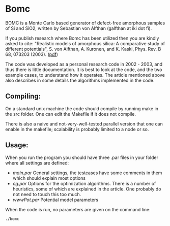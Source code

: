 Bomc
====

BOMC is a Monte Carlo based generator of defect-free amorphous samples
of Si and SiO2, written by Sebastian von Alfthan (galfthan at iki dot fi).


If you publish research where Bomc has been utilized then you are
kindly asked to cite: "Realistic models of amorphous silica: A
comparative study of different potentials", S. von Alfthan,
A. Kuronen, and K. Kaski, Phys. Rev. B 68, 073203 (2003). ([pdf](lib.tkk.fi/Diss/2006/isbn9512285401/article2.pdf))



The code was developed as a personal research code in 2002 - 2003, and
thus there is little documentation. It is best to look at the code,
and the two example cases, to understand how it operates. The article
mentioned above also describes in some details the algorithms
implemented in the code.


## Compiling:

On a standard unix machine the code should compile by running make in
the src folder. One can edit the Makefile if it does not
compile. 

There is also a naive and not-very-well-tested parallel version that
one can enable in the makefile; scalability is probably limited to a
node or so.


## Usage:

When you run the program you should have three .par files in your
folder where all settings are defined:

* *main.par* General settings, the testcases have some comments in
them which should explain most options 
* *cg.par* Options for the optimization algorithms. There is a number of heuristics, some of
which are explained in the article. One probably do not need to touch
this too much. 
* *wwwPot.par* Potential model parameters

When the code is run, no parameters are given on the command line:

`./bomc`

